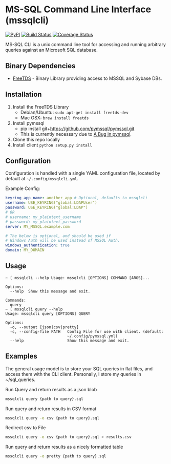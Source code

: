 # MS-SQL Command Line Interface (mssqlcli)

[![PyPI](https://img.shields.io/pypi/v/mssqlcli.svg)](https://pypi.python.org/pypi/mssqlcli)
[![Build Status](https://img.shields.io/travis/rtrox/mssqlcli/master.svg)](https://travis-ci.org/rtrox/mssqlcli)
[![Coverage Status](https://img.shields.io/coveralls/rtrox/mssqlcli/master.svg)](https://coveralls.io/github/rtrox/mssqlcli?branch=master)

MS-SQL CLI is a unix command line tool for accessing and running arbitrary
queries against an Microsoft SQL database.


## Binary Dependencies

- [FreeTDS][1] - Binary Library providing access to MSSQL and Sybase DBs.



## Installation
1. Install the FreeTDS Library
    - Debian/Ubuntu: `sudo apt-get install freetds-dev`
    - Mac OSX: `brew install freetds`
2. Install pymssql
    - pip install git+https://github.com/pymssql/pymssql.git
    - This is currently necessary due to [A Bug in pymssql][4].
3. Clone this repo locally
4. Install client `python setup.py install`



## Configuration

Configuration is handled with a single YAML configuration file, located by
default at `~/.config/mssqlcli.yml`.

Example Config:
```yaml
keyring_app_name: another_app # Optional, defaults to mssqlcli
username: USE_KEYRING("global:LDAPUser")
password: USE_KEYRING("global:LDAP")
# OR
# username: my_plaintext_username
# password: my_plaintext_password
server: MY_MSSQL.example.com

# The below is optional, and should be used if
# Windows Auth will be used instead of MSSQL Auth.
windows_authentication: true
domain: MY_DOMAIN
```


## Usage

```
~ [ mssqlcli --help Usage: mssqlcli [OPTIONS] COMMAND [ARGS]...

Options:
  --help  Show this message and exit.

Commands:
  query
~ [ mssqlcli query --help
Usage: mssqlcli query [OPTIONS] QUERY

Options:
  -o, --output [json|csv|pretty]
  -c, --config-file PATH   Config File for use with client. (default:
                           ~/.config/pymssql.yml)
  --help                   Show this message and exit.
  ```


## Examples
The general usage model is to store your SQL queries in flat files, and
access them with the CLI client. Personally, I store my queries in
~/sql_queries.


Run Query and return results as a json blob

```bash
mssqlcli query {path to query}.sql
```

Run query and return results in CSV format
```bash
mssqlcli query -o csv {path to query}.sql
```

Redirect csv to File
```bash
mssqlcli query -o csv {path to query}.sql > results.csv
```

Run query and return results as a nicely formatted table
```bash
mssqlcli query -o pretty {path to query}.sql
```

[1]: http://www.freetds.org/
[2]: http://pymssql.org/en/stable/
[3]: http://click.pocoo.org/5/
[4]: https://github.com/pymssql/pymssql/issues/432
